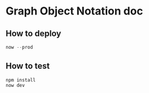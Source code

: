 # Graph Object Notation doc

## How to deploy

```js
now --prod
```

## How to test

```
npm install
now dev
```